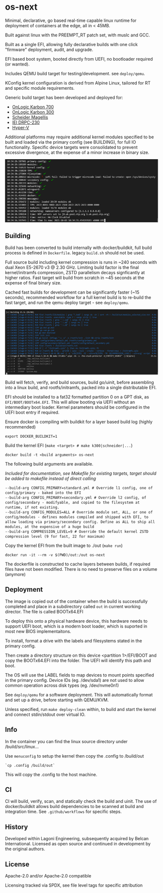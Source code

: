 <!--
SPDX-FileCopyrightText: 2021 Belcan Advanced Solutions
SPDX-FileCopyrightText: 2021 Kaelan Thijs Fouwels <kaelan.thijs@fouwels.com>

SPDX-License-Identifier: Apache-2.0
-->

# os-next

Minimal, declarative, go based real-time capable linux runtime for deployment of containers at the edge, all in < 45MB.

Built against linux with the PREEMPT_RT patch set, with muslc and GCC.

Built as a single EFI, allowing fully declarative builds with one click "firmware" deployment, audit, and upgrade.

EFI based boot system, booted directly from UEFI, no bootloader required (or wanted).

Includes QEMU build target for testing/development. see `deploy/qemu`.

KConfig kernel configuration is derived from Alpine Linux, tailored for RT and specific module requirements.

Generic build target has been developed and deployed for:
- [OnLogic Karbon 700](https://www.onlogic.com/k300/)
- [OnLogic Karbon 300](https://www.onlogic.com/k700/)
- [Scheider Magellis](https://www.se.com/uk/en/product/HMIBMUSI29D2801/modular-box-pc-hmibm-universal-ssd-dc-windows-10-2-slots/)
- [IEI DRPC-230](https://www.ieiworld.com/en/product/model.php?II=714)
- [Hyper-V](https://docs.microsoft.com/en-us/virtualization/hyper-v-on-windows/about/)

Additional platforms may require additional kernel modules specified to be built and loaded via the primary config (see BUILDING), for full IO functionality. Specific device targets were consolidated to prevent excessive divergence, at the expense of a minor increase in binary size.

![init](./docs/img/init.png "Init")

## Building

Build has been converted to build internally with docker/buildkit, full build process is defined in `Dockerfile`. legacy `build.sh` should not be used.

Full source build including kernel compression is runs in ~240 seconds with dual Xeon E5-2670 v3 @ 2.30 GHz. Limiting build factor is the final kernel/initramfs compression, ZSTD parallelism decays signficantly at higher ratios. Fast target will build from scratch in ~45 seconds at the expense of final binary size. 

Cached fast builds for development can be significantly faster (~15 seconds), recommended workflow for a full kernel build is to re-build the fast target, and run the qemu deploy target - see `deploy/qemu`.

![buildkit build](./docs/img/buildkit.png "Buildkit")

Build will fetch, verify, and build sources, build go/uinit, before assembling into a linux build, and rootfs/initramfs, packed into a single distributable EFI.

EFI should be installed to a fat32 formatted partition 0 on a GPT disk, as `EFI/BOOT/BOOTx64.EFI`. This will allow booting via UEFI without an intermediary boot loader. Kernel parameters should be configured in the UEFI boot entry if required.

Ensure docker is compiling with buildkit for a layer based build log (highly recommended)

    export DOCKER_BUILDKIT=1 

Build the kernel EFI (`make <target> # make k300|schneider|...`)

    docker build -t <build arguments> os-next

The following build arguments are available.

_Included for documentation, see Makefile for existing targets, target should be added to makefile instead of direct calling_

    --build-arg CONFIG_PRIMARY=standard.yml # Override l1 config, one of config/primary - baked into the EFI
    --build-arg CONFIG_PRIMARY=secondary.yml # Override l2 config, of config/secondary - modifyable, and copied to the filesystem at runtime, if not existing.
    --build-arg CONFIG_MODULES=ALL # Override module set, ALL, or one of config/modules - defines modules compiled and shipped with EFI, to allow loading via primary/secondary config. Define as ALL to ship all modules, at the expensive of a huge build
    --build-arg COMPRESSION_LEVEL=9 # Override the default kernel ZSTD compression level (9 for fast, 22 for maximum)

Copy the kernel EFI from the built image to ./out (`make run`)

    docker run -it --rm -v $(PWD)/out:/out os-next

The dockerfile is constructed to cache layers between builds, if required files have not been modified. There is no need to preserve files on a volume (anymore)

## Deployment

The image is copied out of the container when the build is successfully completed and place in a subdirectory called `out` in current working director. The file is called BOOTx64.EFI

To deploy this onto a physical hardware device, this hardware needs to support UEFI boot, which is a modern boot loader, which is suported in most new BIOS implementaitons. 

To install, format a drive with the labels and filesystems stated in the primary config.

Then create a directory structure on this device <partition 1>/EFI/BOOT and copy the BOOTx64.EFI into the folder. The UEFI will identify this path and boot.

The OS will use the LABEL fields to map devices to mount points specified in the primary config. Device IDs (eg. /dev/sda1) are not used to allow common operation across disk types (eg. /dev/nvme0n1) 

See `deploy/qemu` for a software deployment. This will automatically format and set up a drive, before starting with QEMU/KVM.

Unless specified, run `make deploy-clean` within, to build and start the kernel and connect stdin/stdout over virtual IO.

## Info

In the container you can find the linux source directory under /build/src/linux... 

Use `menuconfig` to setup the kernel then copy the .config to /build/out 

    `cp .config /build/out`

This will copy the .config to the host machine.

## CI
CI will build, verify, scan, and statically check the build and uinit. The use of docker/buildkit allows build dependencies to be scanned at build and integration time. See `.github/workflows` for specific steps.

## History
Developed within Lagoni Engineering, subsequently acquired by Belcan International. Licensed as open source and continued in development by the original authors.

## License
Apache-2.0 and/or Apache-2.0 compatible

Licensing tracked via SPDX, see file level tags for specific attribution